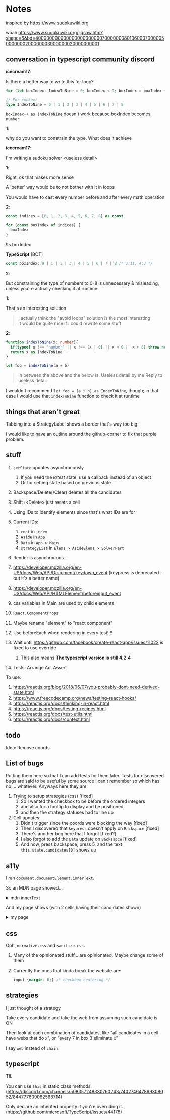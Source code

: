 # Notes

inspired by <https://www.sudokuwiki.org>

woah <https://www.sudokuwiki.org/jigsaw.htm?shape=6&bd=400000000000000000000000700000008010600070000050000000200000003000000020000000001>

## conversation in typescript community discord

**icecream17**:

Is there a better way to write this for loop?

```ts
for (let boxIndex: IndexToNine = 0; boxIndex < 9; boxIndex = boxIndex + 1 as IndexToNine) {}

// For context
type IndexToNine = 0 | 1 | 2 | 3 | 4 | 5 | 6 | 7 | 8
```

`boxIndex++ as IndexToNine` doesn't work because boxIndex becomes `number`

**1**:

why do you want to constrain the type. What does it achieve

**icecream17**:

I'm writing a sudoku solver \<useless detail>

**1**:

Right, ok that makes more sense

A 'better' way would be to not bother with it in loops

You would have to cast every number before and after every math operation

**2**:

```ts
const indices = [0, 1, 2, 3, 4, 5, 6, 7, 8] as const

for (const boxIndex of indices) {
  boxIndex
}
```

!ts boxIndex

**TypeScript** \[BOT]

```ts
const boxIndex: 0 | 1 | 2 | 3 | 4 | 5 | 6 | 7 | 8 /* 3:11, 4:3 */
```

**2**:

But constraining the type of numbers to 0-8 is unnecessary & misleading, unless you're actually checking it at runtime

**1**:

That's an interesting solution

> I actually think the "avoid loops" solution is the most interesting\
> It would be quite nice if I could rewrite some stuff

**2**:

```ts
function indexToNine(x: number){
  if(typeof x !== "number" || x !== (x | 0) || x < 0 || x > 8) throw new Error("Invalid index " + x);
  return x as IndexToNine
}

let foo = indexToNine(a + b)
```

> In between the above and the below is:
> Useless detail by me
> Reply to useless detail

I wouldn't recommend `let foo = (a + b) as IndexToNine`, though; in that case I would use that `indexToNine` function to check it at runtime

## things that aren't great

Tabbing into a StrategyLabel shows a border that's way too big.

I would like to have an outline around the github-corner to fix that purple problem.

## stuff

1. `setState` updates asynchronously
    1. If you need the _latest_ state, use a callback instead of an object
    1. Or for setting state based on previous state
1. Backspace/Delete(/Clear) deletes all the candidates
1. Shift+\<Delete> just resets a cell
1. Using IDs to identify elements since that's what IDs are for
1. Current IDs:
    1. `root` in `index`
    1. `Aside` in `App`
    1. `Data` in `App > Main`
    1. `strategyList` in `Elems > AsideElems > SolverPart`
1. Render is asynchronous...
1. <https://developer.mozilla.org/en-US/docs/Web/API/Document/keydown_event> (keypress is deprecated - but it's a better name)
1. <https://developer.mozilla.org/en-US/docs/Web/API/HTMLElement/beforeinput_event>
1. css variables in Main are used by child elements

1. `React.ComponentProps`
1. Maybe rename "element" to "react component"
1. Use beforeEach when rendering in every test!!!!
1. Wait until <https://github.com/facebook/create-react-app/issues/11022> is fixed to use override
    1. This also means __The typescript version is still 4.2.4__
1. Tests: Arrange Act Assert

To use:

1. <https://reactjs.org/blog/2018/06/07/you-probably-dont-need-derived-state.html>
1. <https://www.freecodecamp.org/news/testing-react-hooks/>
1. <https://reactjs.org/docs/thinking-in-react.html>
1. <https://reactjs.org/docs/testing-recipes.html>
1. <https://reactjs.org/docs/test-utils.html>
1. <https://reactjs.org/docs/context.html>

## todo

Idea: Remove coords

## List of bugs

Putting them here so that I can add tests for them later.
Tests for discovered bugs are said to be useful by some source I can't remember so which has no ... whatever. Anyways here they are:

1. Trying to setup strategies (css) [fixed]
    1. So I wanted the checkbox to be before the ordered integers
    2. and also for a tooltip to display and be positioned
    3. and then the strategy statuses had to line up
2. Cell updates:
    1. Didn't trigger since the coords were blocking the way [fixed]
    2. Then I discovered that `keypress` doesn't apply on `Backspace` [fixed]
    3. There's another bug here that I forgot [fixed?]
    4. I also forgot to add the `Data` update on `Backsapce` [fixed]
    5. And now, press backspace, press 5, and the text `this.state.candidates[0]` shows up

## a11y

I ran `document.documentElement.innerText`.

So an MDN page showed...

<details>
<summary>mdn innerText</summary>

```txt
Skip to main content
Skip to search
Technologies
References & Guides
Feedback
Search MDN
icecream17
Learn web development
Learn to style HTML using CSS
CSS layout
Beginner's guide to media queries
Change language
Table of contents
Beginner's guide to media queries

Previous
Overview: CSS layout
Next

The CSS Media Query gives you a way to apply CSS only when the browser and device environment matches a rule that you specify, for example "viewport is wider than 480 pixels". Media queries are a key part of responsive web design, as they allow you to create different layouts depending on the size of the viewport, but they can also be used to detect other things about the environment your site is running on, for example whether the user is using a touchscreen rather than a mouse. In this lesson you will first learn about the syntax used in media queries, and then move on to use them in a worked example showing how a simple design might be made responsive.

Prerequisites: HTML basics (study Introduction to HTML), and an idea of how CSS works (study CSS first steps and CSS building blocks.)
Objective: To understand how to use media queries, and the most common approach for using them to create responsive designs.
Media Query Basics

The simplest media query syntax looks like this:

@media media-type and (media-feature-rule) {
  /* CSS rules go here */
}

It consists of:

A media type, which tells the browser what kind of media this code is for (e.g. print, or screen).
A media expression, which is a rule, or test that must be passed for the contained CSS to be applied.
A set of CSS rules that will be applied if the test passes and the media type is correct.
Media types

The possible types of media you can specify are:

all
print
screen
speech

The following media query will only set the body to 12pt if the page is printed. It will not apply when the page is loaded in a browser.

@media print {
    body {
        font-size: 12pt;
    }
}

Note: the media type here is different from the so-called MIME type.

Note: there were a number of other media types defined in the Level 3 Media Queries specification; these have been deprecated and should be avoided.

Note: Media types are optional; if you do not indicate a media type in your media query then the media query will default to being for all media types.

Media feature rules

After specifying the type, you can then target a media feature with a rule.

Width and height

The feature we tend to detect most often in order to create responsive designs (and that has widespread browser support) is viewport width, and we can apply CSS if the viewport is above or below a certain width — or an exact width — using the min-width, max-width, and width media features.

These features are used to create layouts that respond to different screen sizes. For example, to change the body text color to red if the viewport is exactly 600 pixels, you would use the following media query.

@media screen and (width: 600px) {
    body {
        color: red;
    }
}

Open this example in the browser, or view the source.

The width (and height) media features can be used as ranges, and therefore be prefixed with min- or max- to indicate that the given value is a minimum, or a maximum. For example, to make the color blue if the viewport is narrower than 600 pixels, use max-width:

@media screen and (max-width: 600px) {
    body {
        color: blue;
    }
}

Open this example in the browser, or view the source.

In practice, using minimum or maximum values is much more useful for responsive design so you will rarely see width or height used alone.

There are a number of other media features that you can test for, although some of the newer features introduced in Level 4 and 5 of the media queries specification have limited browser support. Each feature is documented on MDN along with browser support information, and you can find a full list at Using Media Queries: Media Features.

Orientation

One well-supported media feature is orientation, which allows us to test for portrait or landscape mode. To change the body text color if the device is in landscape orientation, use the following media query.

@media (orientation: landscape) {
    body {
        color: rebeccapurple;
    }
}

Open this example in the browser, or view the source.

A standard desktop view has a landscape orientation, and a design that works well in this orientation may not work as well when viewed on a phone or tablet in portrait mode. Testing for orientation can help you to create a layout which is optimised for devices in portrait mode.

Use of pointing devices

As part of the Level 4 specification, the hover media feature was introduced. This feature means you can test if the user has the ability to hover over an element, which essentially means they are using some kind of pointing device; touchscreen and keyboard navigation does not hover.

@media (hover: hover) {
    body {
        color: rebeccapurple;
    }
}

Open this example in the browser, or view the source.

If we know the user cannot hover, we could display some interactive features by default. For users who can hover, we might choose to make them available when a link is hovered over.

Also in Level 4 is the pointer media feature. This takes three possible values, none, fine and coarse. A fine pointer is something like a mouse or trackpad. It enables the user to precisely target a small area. A coarse pointer is your finger on a touchscreen. The value none means the user has no pointing device; perhaps they are navigating with the keyboard only or with voice commands.

Using pointer can help you to design better interfaces that respond to the type of interaction a user is having with a screen. For example, you could create larger hit areas if you know that the user is interacting with the device as a touchscreen.

More complex media queries

With all of the different possible media queries, you may want to combine them, or create lists of queries — any of which could be matched.

"and" logic in media queries

To combine media features you can use and in much the same way as we have used and above to combine a media type and feature. For example, we might want to test for a min-width and orientation. The body text will only be blue if the viewport is at least 600 pixels wide and the device is in landscape mode.

@media screen and (min-width: 600px) and (orientation: landscape) {
    body {
        color: blue;
    }
}

Open this example in the browser, or view the source.

"or" logic in media queries

If you have a set of queries, any of which could match, then you can comma separate these queries. In the below example the text will be blue if the viewport is at least 600 pixels wide OR the device is in landscape orientation. If either of these things are true the query matches.

@media screen and (min-width: 600px), screen and (orientation: landscape) {
    body {
        color: blue;
    }
}

Open this example in the browser, or view the source.

"not" logic in media queries

You can negate an entire media query by using the not operator. This reverses the meaning of the entire media query. Therefore in this next example the text will only be blue if the orientation is portrait.

@media not all and (orientation: landscape) {
    body {
        color: blue;
    }
}

Open this example in the browser, or view the source.

How to choose breakpoints

In the early days of responsive design, many designers would attempt to target very specific screen sizes. Lists of the sizes of the screens of popular phones and tablets were published in order that designs could be created to neatly match those viewports.

There are now far too many devices, with a huge variety of sizes, to make that feasible. This means that instead of targeting specific sizes for all designs, a better approach is to change the design at the size where the content starts to break in some way. Perhaps the line lengths become far too long, or a boxed out sidebar gets squashed and hard to read. That's the point at which you want to use a media query to change the design to a better one for the space you have available. This approach means that it doesn't matter what the exact dimensions are of the device being used, every range is catered for. The points at which a media query is introduced are known as breakpoints.

The Responsive Design Mode in Firefox DevTools is very useful for working out where these breakpoints should go. You can easily make the viewport smaller and larger to see where the content would be improved by adding a media query and tweaking the design.

Active learning: mobile first responsive design

Broadly, you can take two approaches to a responsive design. You can start with your desktop or widest view and then add breakpoints to move things around as the viewport becomes smaller, or you can start with the smallest view and add layout as the viewport becomes larger. This second approach is described as mobile first responsive design and is quite often the best approach to follow.

The view for the very smallest devices is quite often a simple single column of content, much as it appears in normal flow. This means that you probably don't need to do a lot of layout for small devices — order your source well and you will have a readable layout by default.

The below walkthrough takes you through this approach with a very simple layout. In a production site you are likely to have more things to adjust within your media queries, however the approach would be exactly the same.

Walkthrough: a simple mobile-first layout

Our starting point is an HTML document with some CSS applied to add background colors to the various parts of the layout.

* {
    box-sizing: border-box;
}

body {
    width: 90%;
    margin: 2em auto;
    font: 1em/1.3 Arial, Helvetica, sans-serif;
}

a:link,
a:visited {
    color: #333;
}

nav ul,
aside ul {
    list-style: none;
    padding: 0;
}

nav a:link,
nav a:visited {
    background-color: rgba(207, 232, 220, 0.2);
    border: 2px solid rgb(79, 185, 227);
    text-decoration: none;
    display: block;
    padding: 10px;
    color: #333;
    font-weight: bold;
}

nav a:hover {
    background-color: rgba(207, 232, 220, 0.7);
}

.related {
    background-color: rgba(79, 185, 227, 0.3);
    border: 1px solid rgb(79, 185, 227);
    padding: 10px;
}

.sidebar {
    background-color: rgba(207, 232, 220, 0.5);
    padding: 10px;
}

article {
    margin-bottom: 1em;
}


We've made no layout changes, however the source of the document is ordered in a way that makes the content readable. This is an important first step and one which ensures that if the content were to be read out by a screen reader, it would be understandable.

<body>
    <div class="wrapper">
      <header>
        <nav>
          <ul>
            <li><a href="">About</a></li>
            <li><a href="">Contact</a></li>
            <li><a href="">Meet the team</a></li>
            <li><a href="">Blog</a></li>
          </ul>
        </nav>
      </header>
      <main>
        <article>
          <div class="content">
            <h1>Veggies!</h1>
            <p>
              ...
            </p>
          </div>
          <aside class="related">
            <p>
              ...
            </p>
          </aside>
        </article>

        <aside class="sidebar">
          <h2>External vegetable-based links</h2>
          <ul>
            <li>
              ...
            </li>
          </ul>
        </aside>
      </main>

      <footer><p>&copy;2019</p></footer>
    </div>
  </body>


This simple layout also works well on mobile. If we view the layout in Responsive Design Mode in DevTools we can see that it works pretty well as a straightforward mobile view of the site.

Open step 1 in the browser, or view the source.

If you want to follow on and implement this example as we go, make a local copy of step1.html on your computer.

From this point, start to drag the Responsive Design Mode view wider until you can see that the line lengths are becoming quite long, and we have space for the navigation to display in a horizontal line. This is where we'll add our first media query. We'll use ems, as this will mean that if the user has increased their text size, the breakpoint will happen at a similar line-length but wider viewport, than someone with a smaller text size.

Add the below code into the bottom of your step1.html CSS.

@media screen and (min-width: 40em) {
    article {
        display: grid;
        grid-template-columns: 3fr 1fr;
        column-gap: 20px;
    }

    nav ul {
        display: flex;
    }

    nav li {
        flex: 1;
    }
}


This CSS gives us a two-column layout inside the article, of the article content and related information in the aside element. We have also used flexbox to put the navigation into a row.

Open step 2 in the browser, or view the source.

Lets continue to expand the width until we feel there is enough room for the sidebar to also form a new column. Inside a media query we'll make the main element into a two column grid. We then need to remove the margin-bottom on the article in order that the two sidebars align with each other, and we'll add a border to the top of the footer. Typically these small tweaks are the kind of thing you will do to make the design look good at each breakpoint.

Again, add the below code into the bottom of your step1.html CSS.

@media screen and (min-width: 70em) {
    main {
        display: grid;
        grid-template-columns: 3fr 1fr;
        column-gap: 20px;
    }

    article {
        margin-bottom: 0;
    }

    footer {
        border-top: 1px solid #ccc;
        margin-top: 2em;
    }
}


Open step 3 in the browser, or view the source.

If you look at the final example at different widths you can see how the design responds and works as a single column, two columns, or three columns, depending on the available width. This is a very simple example of a mobile first responsive design.

The viewport meta tag

If you look at the HTML source in the above example, you'll see the following element included in the head of the document:

<meta name="viewport" content="width=device-width,initial-scale=1">

This is the viewport meta tag — it exists as a way control how mobile browsers render content. This is needed because by default, most mobile browsers lie about their viewport width. Non-responsive sites commonly look really bad when rendered in a narrow viewport, so mobile browsers usually render the site with a viewport width wider than the real device width by default (usually 960 pixels), and then shrink the rendered result so that it fits in the display.

This is all well and good, but it means that responsive sites are not going to work as expected. If the viewport width is reported as 960 pixels, then mobile layouts (for example created using a media query of @media screen and (max-width: 600px) { ... }) are not going to render as expected.

To remedy this, including a viewport meta tag like the one above on your page tells the browser "don't render the content with a 960 pixel viewport — render it using the real device width instead, and set a default initial scale level for better consistency." The media queries will then kick in as expected.

There are a number of other options you can put inside the content attribute of the viewport meta tag — see Using the viewport meta tag to control layout on mobile browsers for more details.

Do you really need a media query?

Flexbox, Grid, and multi-column layout all give you ways to create flexible and even responsive components without the need for a media query. It's always worth considering whether these layout methods can achieve what you want without adding media queries. For example, you might want a set of cards that are at least 200 pixels wide, with as many of these 200 pixels as will fit into the main article. This can be achieved with grid layout, using no media queries at all.

This could be achieved using the following:

<ul class="grid">
    <li>
        <h2>Card 1</h2>
        <p>...</p>
    </li>
    <li>
        <h2>Card 2</h2>
        <p>...</p>
    </li>
    <li>
        <h2>Card 3</h2>
        <p>...</p>
    </li>
    <li>
        <h2>Card 4</h2>
        <p>...</p>
    </li>
    <li>
        <h2>Card 5</h2>
        <p>...</p>
    </li>
</ul>
.grid {
    list-style: none;
    margin: 0;
    padding: 0;
    display: grid;
    gap: 20px;
    grid-template-columns: repeat(auto-fill, minmax(200px, 1fr));
}

.grid li {
    border: 1px solid #666;
    padding: 10px;
}

Open the grid layout example in the browser, or view the source.

With the example open in your browser, make the screen wider and narrower to see the number of column tracks change. The nice thing about this method is that grid is not looking at the viewport width, but the width it has available for this component. It might seem strange to wrap up a section about media queries with a suggestion that you might not need one at all! However, in practice you will find that good use of modern layout methods, enhanced with media queries, will give the best results.

Test your skills!

You've reached the end of this article, but can you remember the most important information? You can find a test to verify that you've retained this information before you move on — see Test your skills: Responsive Web Design.

Summary

In this lesson you have learned about media queries, and also discovered how to use them in practice to create a mobile first responsive design.

You could use the starting point that we have created to test out more media queries. For example, perhaps you could change the size of the navigation if you detect that the visitor has a coarse pointer, using the pointer media feature.

You could also experiment with adding different components and seeing whether the addition of a media query, or using a layout method like flexbox or grid is the most appropriate way to make the components responsive. Very often there is no right or wrong way — you should experiment and see which works best for your design and content.

Previous
Overview: CSS layout
Next

In this module
Introduction to CSS layout
Normal flow
Flexbox
Grid
Floats
Positioning
Multiple-column layout
Responsive design
Beginner's guide to media queries
Legacy layout methods
Supporting older browsers
Fundamental layout comprehension assessment
Found a problem with this page?
Source on GitHub
Report a problem with this content on GitHub
Want to fix the problem yourself? See our Contribution guide.

Last modified: Feb 19, 2021, by MDN contributors

Change your language
Select your preferred language
English (US)
Français
日本語
한국어
中文 (简体)
 Change language
Related Topics
Complete beginners start here!
Getting started with the Web
HTML — Structuring the Web
Introduction to HTML
Multimedia and embedding
HTML tables
CSS — Styling the Web
CSS first steps
CSS building blocks
Styling text
CSS layout
CSS layout overview
Introduction to CSS layout
Normal Flow
Flexbox
Grids
Floats
Positioning
Multiple-column Layout
Responsive design
Beginner's guide to media queries
Legacy Layout Methods
Supporting Older Browsers
Fundamental Layout Comprehension
JavaScript — Dynamic client-side scripting
JavaScript first steps
JavaScript building blocks
Introducing JavaScript objects
Asynchronous JavaScript
Client-side web APIs
Web forms — Working with user data
Core forms learning pathway
Advanced forms articles
Accessibility — Make the web usable by everyone
Accessibility guides
Accessibility assessment
Tools and testing
Client-side web development tools
Introduction to client-side frameworks
React
Ember
Vue
Svelte
Angular
Git and GitHub
Cross browser testing
Server-side website programming
First steps
Django web framework (Python)
Express Web Framework (node.js/JavaScript)
Further resources
Common questions
Web Technologies
Learn Web Development
About MDN
Feedback
About
MDN Web Docs Store
Contact Us
Firefox
MDN
MDN on Twitter
MDN on Github
Mozilla
Mozilla on Twitter
Mozilla on Instagram

© 2005-2021 Mozilla and individual contributors. Content is available under these licenses.

Terms
Privacy
Cookies
```

</details>

And my page shows (with 2 cells having their candidates shown)
<details><summary>my page</summary>

```txt
Sudoku solver
v0.2.0


1 2 3
4 5 6
7 8 9


1 2 3
4 5 6
7 8 9







A
B
C
D
E
F
G
H
J
1
2
3
4
5
6
7
8
9
controls (todo)
runstepundo
strategies
Check for solved
-
Example strategy
-
Example strategy 2
-
Another Example strategy
-
```

</details>

## css

Ooh, `normalize.css` and `sanitize.css`.

1. Many of the opinionated stuff... are opinionated. Maybe change some of them
1. Currently the ones that kinda break the website are:

   ```css
   input {margin: 0;} /* checkbox centering */
   ```

## strategies

I just thought of a strategy

Take every candidate and take the web from assuming such candidate is ON

Then look at each combination of candidates, like "all candidates in a cell have webs that do `x`", or "every 7 in box 3 eliminate `x`"

I say `web` instead of `chain`.

## typescript

TIL

You can use `this` in static class methods. (<https://discord.com/channels/508357248330760243/740274647899308052/844777609082568714>)

Only declare an inherited property if you're overriding it. (<https://github.com/microsoft/TypeScript/issues/44178>)

